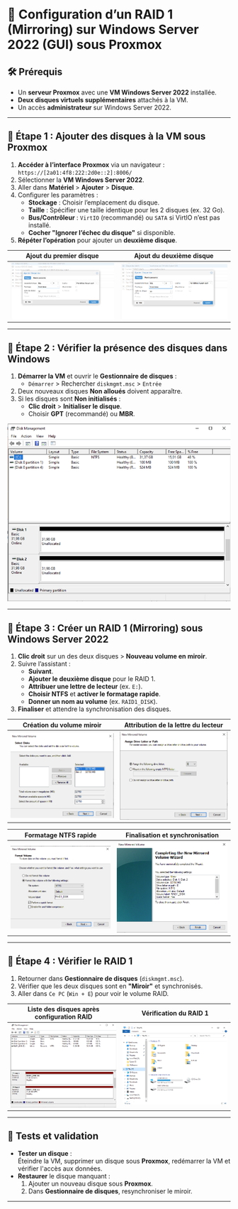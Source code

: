 
# 📌 Configuration d’un RAID 1 (Mirroring) sur Windows Server 2022 (GUI) sous Proxmox

## 🛠️ Prérequis
- Un **serveur Proxmox** avec une **VM Windows Server 2022** installée.
- **Deux disques virtuels supplémentaires** attachés à la VM.
- Un accès **administrateur** sur Windows Server 2022.


---

## 📖 Étape 1 : Ajouter des disques à la VM sous Proxmox
1. **Accéder à l’interface Proxmox** via un navigateur :  
   `https://[2a01:4f8:222:2d0e::2]:8006/`
2. Sélectionner la **VM Windows Server 2022**.
3. Aller dans **Matériel** > **Ajouter** > **Disque**.
4. Configurer les paramètres :
   - **Stockage** : Choisir l’emplacement du disque.
   - **Taille** : Spécifier une taille identique pour les 2 disques (ex. 32 Go).
   - **Bus/Contrôleur** : `VirtIO` (recommandé) ou `SATA` si VirtIO n’est pas installé.
   - **Cocher "Ignorer l’échec du disque"** si disponible.
5. **Répéter l’opération** pour ajouter un **deuxième disque**.
   
| Ajout du premier disque | Ajout du deuxième disque |
|-------------------------|-------------------------|
| ![Ajout disque 1](https://github.com/WildCodeSchool/TSSR-2411-P3-G2-EcoTechSolutions-/blob/main/Ressources/Images/S05/RAID/1_Ajoutdisque1.PNG?raw=true) | ![Ajout disque 2](https://github.com/WildCodeSchool/TSSR-2411-P3-G2-EcoTechSolutions-/blob/main/Ressources/Images/S05/RAID/2_Ajoutdisque2.PNG?raw=true) |


---

## 📖 Étape 2 : Vérifier la présence des disques dans Windows
1. **Démarrer la VM** et ouvrir le **Gestionnaire de disques** :
   - `Démarrer` > Rechercher `diskmgmt.msc` > `Entrée`
2. Deux nouveaux disques **Non alloués** doivent apparaître.
3. Si les disques sont **Non initialisés** :
   - **Clic droit** > **Initialiser le disque**.
   - Choisir **GPT** (recommandé) ou **MBR**.

![Liste des disques durs](https://github.com/WildCodeSchool/TSSR-2411-P3-G2-EcoTechSolutions-/blob/main/Ressources/Images/S05/RAID/3_ListeDesDD.PNG?raw=true)


---

## 📖 Étape 3 : Créer un RAID 1 (Mirroring) sous Windows Server 2022
1. **Clic droit** sur un des deux disques > **Nouveau volume en miroir**.
2. Suivre l’assistant :
   - **Suivant**.
   - **Ajouter le deuxième disque** pour le RAID 1.
   - **Attribuer une lettre de lecteur** (ex. `E:`).
   - **Choisir NTFS** et **activer le formatage rapide**.
   - **Donner un nom au volume** (ex. `RAID1_DISK`).
3. **Finaliser** et attendre la synchronisation des disques.

| Création du volume miroir | Attribution de la lettre du lecteur |
|--------------------------|------------------------------------|
| ![Nouveau volume miroir](https://github.com/WildCodeSchool/TSSR-2411-P3-G2-EcoTechSolutions-/blob/main/Ressources/Images/S05/RAID/4_NouveauVolumeMiroir.PNG?raw=true) | ![Attribution lettre lecteur](https://github.com/WildCodeSchool/TSSR-2411-P3-G2-EcoTechSolutions-/blob/main/Ressources/Images/S05/RAID/5_AttributionLettreLecteur.PNG?raw=true) |

| Formatage NTFS rapide | Finalisation et synchronisation |
|----------------------|--------------------------------|
| ![Formatage NTFS rapide](https://github.com/WildCodeSchool/TSSR-2411-P3-G2-EcoTechSolutions-/blob/main/Ressources/Images/S05/RAID/6_NTFSFormatageRapide.PNG?raw=true) | ![Finalisation et synchronisation](https://github.com/WildCodeSchool/TSSR-2411-P3-G2-EcoTechSolutions-/blob/main/Ressources/Images/S05/RAID/7_FinalisationSynchronisation.PNG?raw=true) |


---

## 📖 Étape 4 : Vérifier le RAID 1
1. Retourner dans **Gestionnaire de disques** (`diskmgmt.msc`).
2. Vérifier que les deux disques sont en **"Miroir"** et synchronisés.
3. Aller dans `Ce PC` (`Win + E`) pour voir le volume RAID.

| Liste des disques après configuration RAID | Vérification du RAID 1 |
|------------------------------------------|------------------------|
| ![Liste des disques RAID](https://github.com/WildCodeSchool/TSSR-2411-P3-G2-EcoTechSolutions-/blob/main/Ressources/Images/S05/RAID/8_ListeDesDDRAID.PNG?raw=true) | ![Vérification RAID 1](https://github.com/WildCodeSchool/TSSR-2411-P3-G2-EcoTechSolutions-/blob/main/Ressources/Images/S05/RAID/9_VerificationRAID1.PNG?raw=true) |


---

## 🎯 Tests et validation
- **Tester un disque** :  
  Éteindre la VM, supprimer un disque sous **Proxmox**, redémarrer la VM et vérifier l'accès aux données.
- **Restaurer** le disque manquant :
  1. Ajouter un nouveau disque sous **Proxmox**.
  2. Dans **Gestionnaire de disques**, resynchroniser le miroir.

---
